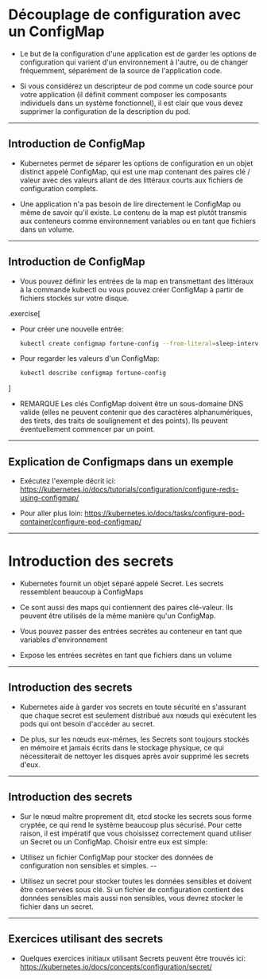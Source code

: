 # Découplage de configuration avec un ConfigMap

- Le but de la configuration d'une application est de garder les options de configuration qui varient d'un environnement à l'autre, ou de changer fréquemment, séparément de la source de l'application
code.

- Si vous considérez un descripteur de pod comme un code source pour votre application (il définit comment composer les composants individuels dans un système fonctionnel), il est clair que vous devez supprimer la configuration de la description du pod.

---

## Introduction de ConfigMap

- Kubernetes permet de séparer les options de configuration en un objet distinct appelé ConfigMap, qui est une map contenant des paires clé / valeur avec des valeurs allant de
des littéraux courts aux fichiers de configuration complets.

- Une application n'a pas besoin de lire directement le ConfigMap ou même de savoir qu'il existe. Le contenu de la map est plutôt transmis aux conteneurs comme environnement
variables ou en tant que fichiers dans un volume.

---

## Introduction de ConfigMap

- Vous pouvez définir les entrées de la map en transmettant des littéraux à la commande kubectl ou vous pouvez créer ConfigMap à partir de fichiers stockés sur votre disque.

.exercise[
- Pour créer une nouvelle entrée:
  ```bash
  kubectl create configmap fortune-config --from-literal=sleep-interval=25
  ```
- Pour regarder les valeurs d'un ConfigMap:
  ```bash
  kubectl describe configmap fortune-config
  ```
]

- REMARQUE Les clés ConfigMap doivent être un sous-domaine DNS valide (elles ne peuvent contenir que des caractères alphanumériques, des tirets, des traits de soulignement et des points). Ils peuvent éventuellement commencer par un point.

---

## Explication de Configmaps dans un exemple

- Exécutez l'exemple décrit ici: https://kubernetes.io/docs/tutorials/configuration/configure-redis-using-configmap/

- Pour aller plus loin: https://kubernetes.io/docs/tasks/configure-pod-container/configure-pod-configmap/

---

# Introduction des secrets

- Kubernetes fournit un objet séparé appelé Secret. Les secrets ressemblent beaucoup à ConfigMaps

- Ce sont aussi des maps qui contiennent des paires clé-valeur. Ils peuvent être utilisés de la même manière qu'un ConfigMap.

- Vous pouvez passer des entrées secrètes au conteneur en tant que variables d'environnement

- Expose les entrées secrètes en tant que fichiers dans un volume

---

## Introduction des secrets

- Kubernetes aide à garder vos secrets en toute sécurité en s'assurant que chaque secret est seulement distribué
aux nœuds qui exécutent les pods qui ont besoin d'accéder au secret.

- De plus, sur les nœuds eux-mêmes, les Secrets sont toujours stockés en mémoire et jamais écrits dans le stockage physique,
ce qui nécessiterait de nettoyer les disques après avoir supprimé les secrets d'eux.

---
## Introduction des secrets

- Sur le nœud maître proprement dit, etcd stocke les secrets sous forme cryptée, ce qui rend le système beaucoup plus sécurisé. Pour cette raison, il est impératif que vous choisissez correctement quand utiliser un Secret ou un ConfigMap. Choisir entre eux est simple:

 * Utilisez un fichier ConfigMap pour stocker des données de configuration non sensibles et simples.
--

 * Utilisez un secret pour stocker toutes les données sensibles et doivent être conservées sous clé. Si un fichier de configuration contient des données sensibles mais aussi non sensibles, vous
devrez stocker le fichier dans un secret.

---

## Exercices utilisant des secrets

- Quelques exercices initiaux utilisant Secrets peuvent être trouvés ici: https://kubernetes.io/docs/concepts/configuration/secret/
